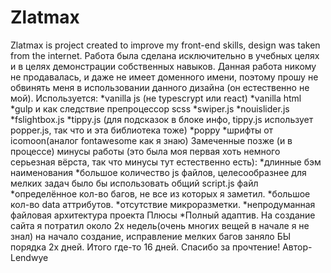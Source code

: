 # Zlatmax
Zlatmax is project created to improve my front-end skills, design was taken from the internet.
Работа была сделана исключительно в учебных целях и в целях демонстрации собственных навыков. Данная работа никому не продавалась, и даже
не имеет доменного имени, поэтому прошу не обвинять меня в использовании данного дизайна (он естественно не мой).
Используется: 
*vanilla js (не typescrypt или react)
*vanilla html
*gulp и как следствие препроцессор scss
*swiper.js
*nouislider.js
*fslightbox.js
*tippy.js (для подсказок в блоке инфо, tippy.js использует popper.js, так что и эта библиотека тоже) 
*poppy
*шрифты от icomoon(аналог fontawesome как я знаю)
Замеченные позже (и в процессе) минусы работы (это была моя первая хоть немного серьезная вёрста, так что минусы тут естественно есть):
*длинные бэм наименования
*большое количество js файлов, целесообразнее для мелких задач было бы использовать общий script.js файл
*определённое кол-во багов, не все из которых я заметил.
*большое кол-во data аттрибутов.
*отсутствие микроразметки.
*непродуманная файловая архитектура проекта
Плюсы
*Полный адаптив.
На создание сайта я потратил около 2х недель(очень многих вещей в начале я не знал) на начало создание, исправление мелких багов
заняло БЫ порядка 2х дней. Итого где-то 16 дней.
Спасибо за прочтение!
Автор-Lendwye
